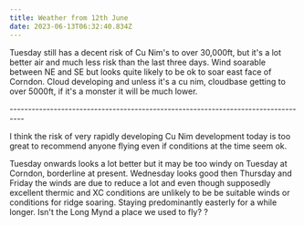 ```yaml
---
title: Weather from 12th June
date: 2023-06-13T06:32:40.834Z
---
```

Tuesday still has a decent risk of Cu Nim's to over 30,000ft, but it's a lot better air and much less risk than the last three days.  Wind soarable between NE and SE but looks quite likely to be ok to soar east face of Corndon.  Cloud developing and unless it's a cu nim, cloudbase getting to over 5000ft, if it's a monster it will be much lower.

\----------------------------------------------------------------------------------

I think the risk of very rapidly developing Cu Nim development today is too great to recommend anyone flying even if conditions at the time seem ok.

Tuesday onwards looks a lot better but it may be too windy on Tuesday at Corndon, borderline at present.  Wednesday looks good then Thursday and Friday the winds are due to reduce a lot and even though supposedly excellent thermic and XC conditions are unlikely to be be suitable winds or conditions for ridge soaring.  Staying predominantly easterly for a while longer.  Isn't the Long Mynd a place we used to fly? ?